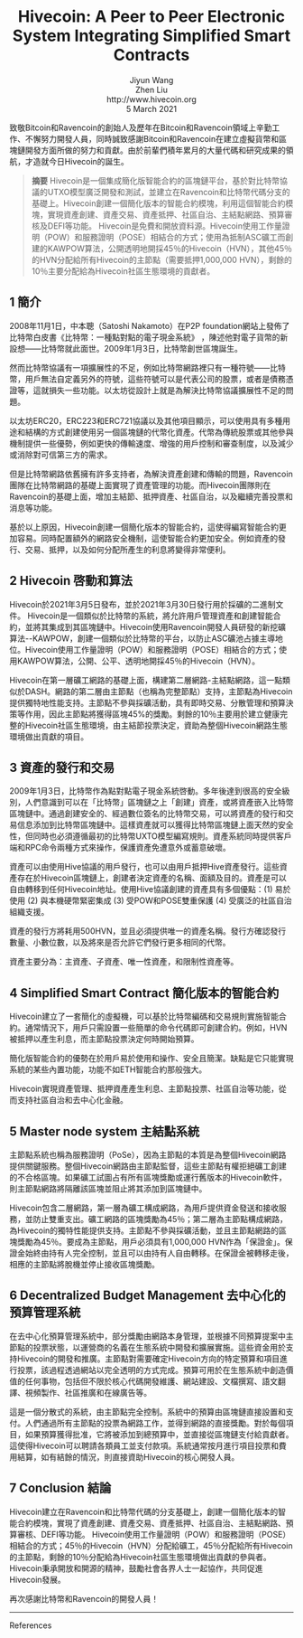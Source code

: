 <h1 align="center">
  Hivecoin: A Peer to Peer Electronic System Integrating Simplified Smart Contracts<br>
</h1>


<p align="center">
Jiyun Wang<br>
Zhen Liu<br>
http://www.hivecoin.org<br>
5 March 2021
</p>

致敬Bitcoin和Ravencoin的創始人及歷年在Bitcoin和Ravencoin領域上辛勤工作、不懈努力開發人員，同時誠致感謝Bitcoin和Ravencoin在建立虛擬貨幣和區塊鏈開發方面所做的努力和貢獻。由於前輩們積年累月的大量代碼和研究成果的領航，才造就今日Hivecoin的誕生。

> **摘要** Hivecoin是一個集成簡化版智能合約的區塊鏈平台，基於對比特幣協議的UTXO模型廣泛開發和測試，並建立在Ravencoin和比特幣代碼分支的基礎上。Hivecoin創建一個簡化版本的智能合約模塊，利用這個智能合約模塊，實現資產創建、資產交易、資產抵押、社區自治、主結點網路、預算審核及DEFI等功能。 Hivecoin是免費和開放資料源。Hivecoin使用工作量證明（POW）和服務證明（POSE）相結合的方式；使用為抵制ASC礦工而創建的KAWPOW算法，公開透明地開採45％的Hivecoin（HVN），其他45％的HVN分配給所有Hivecoin的主節點（需要抵押1,000,000 HVN），剩餘的10％主要分配給為Hivecoin社區生態環境的貢獻者。 

## 1 簡介

2008年11月1日，中本聰（Satoshi Nakamoto）在P2P foundation網站上發佈了比特幣白皮書《比特幣：一種點對點的電子現金系統》 ，陳述他對電子貨幣的新設想——比特幣就此面世。2009年1月3日，比特幣創世區塊誕生。

然而比特幣協議有一項擴展性的不足，例如比特幣網路裡只有一種符號——比特幣，用戶無法自定義另外的符號，這些符號可以是代表公司的股票，或者是債務憑證等，這就損失一些功能。以太坊從設計上就是為解決比特幣協議擴展性不足的問題。

以太坊ERC20，ERC223和ERC721協議以及其他項目顯示，可以使用具有多種用途和結構的方式創建使用另一個區塊鏈的代幣化資產。代幣為傳統股票或其他參與機制提供一些優勢，例如更快的傳輸速度、增強的用戶控制和審查制度，以及減少或消除對可信第三方的需求。

但是比特幣網路依舊擁有許多支持者，為解決資產創建和傳輸的問題，Ravencoin團隊在比特幣網路的基礎上面實現了資產管理的功能。而Hivecoin團隊則在Ravencoin的基礎上面，增加主結節、抵押資產、社區自治，以及繼續完善投票和消息等功能。

基於以上原因，Hivecoin創建一個簡化版本的智能合約，這使得編寫智能合約更加容易。同時配置額外的網路安全機制，這使智能合約更加安全。例如資產的發行、交易、抵押，以及如何分配所產生的利息將變得非常便利。 

## 2 Hivecoin 啓動和算法

Hivecoin於2021年3月5日發布，並於2021年3月30日發行用於採礦的二進制文件。 Hivecoin是一個類似於比特幣的系統，將允許用戶管理資產和創建智能合約，並將其集成到其區塊鏈中。Hivecoin使用Ravencoin開發人員研發的新挖礦算法--KAWPOW，創建一個類似於比特幣的平台，以防止ASC礦池占據主導地位。Hivecoin使用工作量證明（POW）和服務證明（POSE）相結合的方式；使用KAWPOW算法，公開、公平、透明地開採45％的Hivecoin（HVN）。 

Hivecoin在第一層礦工網路的基礎上面，構建第二層網路-主結點網路，這一點類似於DASH。網路的第二層由主節點（也稱為完整節點）支持，主節點為Hivecoin提供獨特地性能支持。主節點不參與採礦活動，具有即時交易、分散管理和預算決策等作用，因此主節點將獲得區塊45%的獎勵。剩餘的10％主要用於建立健康完整的Hivecoin社區生態環境，由主結節投票決定，資助為整個Hivecoin網路生態環境做出貢獻的項目。

## 3 資產的發行和交易

2009年1月3日，比特幣作為點對點電子現金系統啓動。多年後達到很高的安全級別，人們意識到可以在「比特幣」區塊鏈之上「創建」資產，或將資產嵌入比特幣區塊鏈中。通過創建安全的、經過數位簽名的比特幣交易，可以將資產的發行和交易信息添加到比特幣區塊鏈中。這樣資產就可以獲得比特幣區塊鏈上面天然的安全性，但同時也必須遵循最初的比特幣UXTO模型編寫規則。資產系統同時提供客戶端和RPC命令兩種方式來操作，保護資產免遭意外或蓄意破壞。

資產可以由使用Hive協議的用戶發行，也可以由用戶抵押Hive資產發行。這些資產存在於Hivecoin區塊鏈上，創建者決定資產的名稱、面額及目的。資產是可以自由轉移到任何Hivecoin地址。使用Hive協議創建的資產具有多個優點：(1) 易於使用 (2) 與本機硬幣緊密集成 (3) 受POW和POSE雙重保護 (4) 受廣泛的社區自治組織支援。

資產的發行方將耗用500HVN，並且必須提供唯一的資產名稱。發行方確認發行數量、小數位數，以及將來是否允許它們發行更多相同的代幣。

資產主要分為：主資產、子資產、唯一性資產，和限制性資產等。

## 4 Simplified Smart Contract 簡化版本的智能合約

Hivecoin建立了一套簡化的虛擬機，可以基於比特幣編碼和交易規則實施智能合約。通常情況下，用戶只需設置一些簡單的命令代碼即可創建合約。例如，HVN被抵押以產生利息，而主節點投票決定何時開始預算。

簡化版智能合約的優勢在於用戶易於使用和操作、安全且簡潔。缺點是它只能實現系統的某些內置功能，功能不如ETH智能合約那般強大。

Hivecoin實現資產管理、抵押資產產生利息、主節點投票、社區自治等功能，從而支持社區自治和去中心化金融。

## 5 Master node system 主結點系統
 
主節點系統也稱為服務證明（PoSe），因為主節點的本質是為整個Hivecoin網路提供關鍵服務。整個Hivecoin網路由主節點監督，這些主節點有權拒絕礦工創建的不合格區塊。如果礦工試圖占有所有區塊獎勵或運行舊版本的Hivecoin軟件，則主節點網路將隔離該區塊並阻止將其添加到區塊鏈中。

Hivecoin包含二層網路，第一層為礦工構成網路，為用戶提供資金發送和接收服務，並防止雙重支出。礦工網路的區塊獎勵為45％；第二層為主節點構成網路，為Hivecoin的獨特性能提供支持。主節點不參與採礦活動，並且主節點網路的區塊獎勵為45％。要成為主節點，用戶必須具有1,000,000 HVN作為「保證金」。保證金始終由持有人完全控制，並且可以由持有人自由轉移。在保證金被轉移走後，相應的主節點將脫機並停止接收區塊獎勵。

## 6 Decentralized Budget Management 去中心化的預算管理系統
在去中心化預算管理系統中，部分獎勵由網路本身管理，並根據不同預算提案中主節點的投票狀態，以運營商的名義在​​生態系統中開發和擴展實施。這些資金用於支持Hivecoin的開發和推廣。主節點對需要確定Hivecoin方向的特定預算和項目進行投票，該過程透過網站以完全透明的方式完成。預算可用於在生態系統中創造價值的任何事物，包括但不限於核心代碼開發維護、網站建設、文檔撰寫、語文翻譯、視頻製作、社區推廣和在線廣告等。

這是一個分散式的系統，由主節點完全控制。系統中的預算由區塊鏈直接設置和支付。人們通過所有主節點的投票為網路工作，並得到網路的直接獎勵。對於每個項目，如果預算獲得批准，它將被添加到總預算中，並直接從區塊鏈支付給貢獻者。這使得Hivecoin可以聘請各類員工並支付款項。系統通常按月進行項目投票和費用結算，如有結餘的情況，則直接資助Hivecoin的核心開發人員。


## 7 Conclusion 結論 

Hivecoin建立在Ravencoin和比特幣代碼的分支基礎上，創建一個簡化版本的智能合約模塊，實現了資產創建、資產交易、資產抵押、社區自治、主結點網路、預算審核、DEFI等功能。 Hivecoin使用工作量證明（POW）和服務證明（POSE）相結合的方式；45％的Hivecoin（HVN）分配給礦工，45％分配給所有Hivecoin的主節點，剩餘的10％分配給為Hivecoin社區生態環境做出貢獻的參與者。Hivecoin秉承開放和開源的精神，鼓勵社會各界人士一起協作，共同促進Hivecoin發展。

再次感謝比特幣和Ravencoin的開發人員！

---

References
